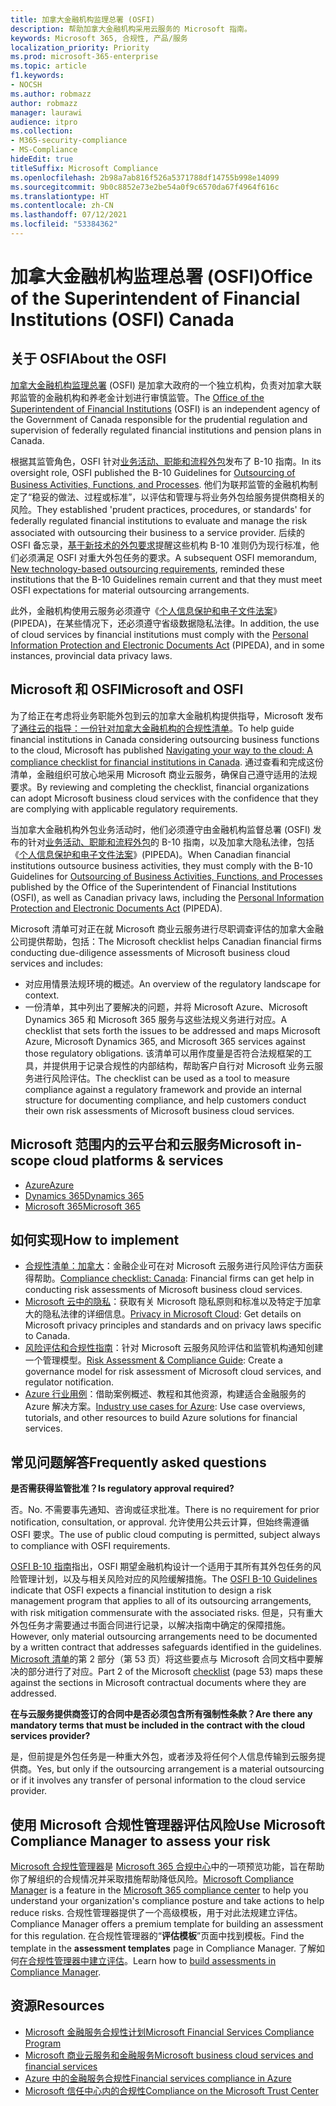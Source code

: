```yaml
---
title: 加拿大金融机构监理总署 (OSFI)
description: 帮助加拿大金融机构采用云服务的 Microsoft 指南。
keywords: Microsoft 365, 合规性, 产品/服务
localization_priority: Priority
ms.prod: microsoft-365-enterprise
ms.topic: article
f1.keywords:
- NOCSH
ms.author: robmazz
author: robmazz
manager: laurawi
audience: itpro
ms.collection:
- M365-security-compliance
- MS-Compliance
hideEdit: true
titleSuffix: Microsoft Compliance
ms.openlocfilehash: 2b98a7ab816f526a5371788df14755b998e14099
ms.sourcegitcommit: 9b0c8852e73e2be54a0f9c6570da67f4964f616c
ms.translationtype: HT
ms.contentlocale: zh-CN
ms.lasthandoff: 07/12/2021
ms.locfileid: "53384362"
---
```

# <a name="office-of-the-superintendent-of-financial-institutions-osfi-canada"></a><span data-ttu-id="597a5-104">加拿大金融机构监理总署 (OSFI)</span><span class="sxs-lookup"><span data-stu-id="597a5-104">Office of the Superintendent of Financial Institutions (OSFI) Canada</span></span>

## <a name="about-the-osfi"></a><span data-ttu-id="597a5-105">关于 OSFI</span><span class="sxs-lookup"><span data-stu-id="597a5-105">About the OSFI</span></span>

<span data-ttu-id="597a5-106">[加拿大金融机构监理总署](https://www.osfi-bsif.gc.ca/Eng/Pages/default.aspx) (OSFI) 是加拿大政府的一个独立机构，负责对加拿大联邦监管的金融机构和养老金计划进行审慎监管。</span><span class="sxs-lookup"><span data-stu-id="597a5-106">The [Office of the Superintendent of Financial Institutions](https://www.osfi-bsif.gc.ca/Eng/Pages/default.aspx) (OSFI) is an independent agency of the Government of Canada responsible for the prudential regulation and supervision of federally regulated financial institutions and pension plans in Canada.</span></span>

<span data-ttu-id="597a5-107">根据其监管角色，OSFI 针对[业务活动、职能和流程外包](https://www.osfi-bsif.gc.ca/Eng/fi-if/rg-ro/gdn-ort/gl-ld/Pages/b10.aspx)发布了 B-10 指南。</span><span class="sxs-lookup"><span data-stu-id="597a5-107">In its oversight role, OSFI published the B-10 Guidelines for [Outsourcing of Business Activities, Functions, and Processes](https://www.osfi-bsif.gc.ca/Eng/fi-if/rg-ro/gdn-ort/gl-ld/Pages/b10.aspx).</span></span> <span data-ttu-id="597a5-108">他们为联邦监管的金融机构制定了“稳妥的做法、过程或标准”，以评估和管理与将业务外包给服务提供商相关的风险。</span><span class="sxs-lookup"><span data-stu-id="597a5-108">They established 'prudent practices, procedures, or standards' for federally regulated financial institutions to evaluate and manage the risk associated with outsourcing their business to a service provider.</span></span> <span data-ttu-id="597a5-109">后续的 OSFI 备忘录，[基于新技术的外包要求](https://www.osfi-bsif.gc.ca/Eng/fi-if/rg-ro/gdn-ort/gl-ld/Pages/cldcmp.aspx)提醒这些机构 B-10 准则仍为现行标准，他们必须满足 OSFI 对重大外包任务的要求。</span><span class="sxs-lookup"><span data-stu-id="597a5-109">A subsequent OSFI memorandum, [New technology-based outsourcing requirements](https://www.osfi-bsif.gc.ca/Eng/fi-if/rg-ro/gdn-ort/gl-ld/Pages/cldcmp.aspx), reminded these institutions that the B-10 Guidelines remain current and that they must meet OSFI expectations for material outsourcing arrangements.</span></span>

<span data-ttu-id="597a5-110">此外，金融机构使用云服务必须遵守《[个人信息保护和电子文件法案](https://www.priv.gc.ca/en/privacy-topics/privacy-laws-in-canada/the-personal-information-protection-and-electronic-documents-act-pipeda/)》(PIPEDA)，在某些情况下，还必须遵守省级数据隐私法律。</span><span class="sxs-lookup"><span data-stu-id="597a5-110">In addition, the use of cloud services by financial institutions must comply with the [Personal Information Protection and Electronic Documents Act](https://www.priv.gc.ca/en/privacy-topics/privacy-laws-in-canada/the-personal-information-protection-and-electronic-documents-act-pipeda/) (PIPEDA), and in some instances, provincial data privacy laws.</span></span>

## <a name="microsoft-and-osfi"></a><span data-ttu-id="597a5-111">Microsoft 和 OSFI</span><span class="sxs-lookup"><span data-stu-id="597a5-111">Microsoft and OSFI</span></span>

<span data-ttu-id="597a5-112">为了给正在考虑将业务职能外包到云的加拿大金融机构提供指导，Microsoft 发布了[通往云的指导：一份针对加拿大金融机构的合规性清单](https://aka.ms/Azure-Canada-Compliance)。</span><span class="sxs-lookup"><span data-stu-id="597a5-112">To help guide financial institutions in Canada considering outsourcing business functions to the cloud, Microsoft has published [Navigating your way to the cloud: A compliance checklist for financial institutions in Canada](https://aka.ms/Azure-Canada-Compliance).</span></span> <span data-ttu-id="597a5-113">通过查看和完成这份清单，金融组织可放心地采用 Microsoft 商业云服务，确保自己遵守适用的法规要求。</span><span class="sxs-lookup"><span data-stu-id="597a5-113">By reviewing and completing the checklist, financial organizations can adopt Microsoft business cloud services with the confidence that they are complying with applicable regulatory requirements.</span></span>

<span data-ttu-id="597a5-114">当加拿大金融机构外包业务活动时，他们必须遵守由金融机构监督总署 (OSFI) 发布的针对[业务活动、职能和流程外包](https://www.osfi-bsif.gc.ca/Eng/fi-if/rg-ro/gdn-ort/gl-ld/Pages/b10.aspx)的 B-10 指南，以及加拿大隐私法律，包括《[个人信息保护和电子文件法案](https://www.priv.gc.ca/en/privacy-topics/privacy-laws-in-canada/the-personal-information-protection-and-electronic-documents-act-pipeda/)》(PIPEDA)。</span><span class="sxs-lookup"><span data-stu-id="597a5-114">When Canadian financial institutions outsource business activities, they must comply with the B-10 Guidelines for [Outsourcing of Business Activities, Functions, and Processes](https://www.osfi-bsif.gc.ca/Eng/fi-if/rg-ro/gdn-ort/gl-ld/Pages/b10.aspx) published by the Office of the Superintendent of Financial Institutions (OSFI), as well as Canadian privacy laws, including the [Personal Information Protection and Electronic Documents Act](https://www.priv.gc.ca/en/privacy-topics/privacy-laws-in-canada/the-personal-information-protection-and-electronic-documents-act-pipeda/) (PIPEDA).</span></span>

<span data-ttu-id="597a5-115">Microsoft 清单可对正在就 Microsoft 商业云服务进行尽职调查评估的加拿大金融公司提供帮助，包括：</span><span class="sxs-lookup"><span data-stu-id="597a5-115">The Microsoft checklist helps Canadian financial firms conducting due-diligence assessments of Microsoft business cloud services and includes:</span></span>

- <span data-ttu-id="597a5-116">对应用情景法规环境的概述。</span><span class="sxs-lookup"><span data-stu-id="597a5-116">An overview of the regulatory landscape for context.</span></span>
- <span data-ttu-id="597a5-117">一份清单，其中列出了要解决的问题，并将 Microsoft Azure、Microsoft Dynamics 365 和 Microsoft 365 服务与这些法规义务进行对应。</span><span class="sxs-lookup"><span data-stu-id="597a5-117">A checklist that sets forth the issues to be addressed and maps Microsoft Azure, Microsoft Dynamics 365, and Microsoft 365 services against those regulatory obligations.</span></span> <span data-ttu-id="597a5-118">该清单可以用作度量是否符合法规框架的工具，并提供用于记录合规性的内部结构，帮助客户自行对 Microsoft 业务云服务进行风险评估。</span><span class="sxs-lookup"><span data-stu-id="597a5-118">The checklist can be used as a tool to measure compliance against a regulatory framework and provide an internal structure for documenting compliance, and help customers conduct their own risk assessments of Microsoft business cloud services.</span></span>

## <a name="microsoft-in-scope-cloud-platforms--services"></a><span data-ttu-id="597a5-119">Microsoft 范围内的云平台和云服务</span><span class="sxs-lookup"><span data-stu-id="597a5-119">Microsoft in-scope cloud platforms & services</span></span>

- [<span data-ttu-id="597a5-120">Azure</span><span class="sxs-lookup"><span data-stu-id="597a5-120">Azure</span></span>](https://aka.ms/AzureCompliance)
- [<span data-ttu-id="597a5-121">Dynamics 365</span><span class="sxs-lookup"><span data-stu-id="597a5-121">Dynamics 365</span></span>](https://aka.ms/d365-compliance-list)
- [<span data-ttu-id="597a5-122">Microsoft 365</span><span class="sxs-lookup"><span data-stu-id="597a5-122">Microsoft 365</span></span>](https://aka.ms/o365-compliance-framework)

## <a name="how-to-implement"></a><span data-ttu-id="597a5-123">如何实现</span><span class="sxs-lookup"><span data-stu-id="597a5-123">How to implement</span></span>

- <span data-ttu-id="597a5-124">[合规性清单：加拿大](https://aka.ms/Azure-Canada-Compliance)：金融企业可在对 Microsoft 云服务进行风险评估方面获得帮助。</span><span class="sxs-lookup"><span data-stu-id="597a5-124">[Compliance checklist: Canada](https://aka.ms/Azure-Canada-Compliance): Financial firms can get help in conducting risk assessments of Microsoft business cloud services.</span></span>
- <span data-ttu-id="597a5-125">[Microsoft 云中的隐私](https://aka.ms/MCSPrivacy)：获取有关 Microsoft 隐私原则和标准以及特定于加拿大的隐私法律的详细信息。</span><span class="sxs-lookup"><span data-stu-id="597a5-125">[Privacy in Microsoft Cloud](https://aka.ms/MCSPrivacy): Get details on Microsoft privacy principles and standards and on privacy laws specific to Canada.</span></span>
- <span data-ttu-id="597a5-126">[风险评估和合规性指南](https://aka.ms/RiskGovernanceGuide)：针对 Microsoft 云服务风险评估和监管机构通知创建一个管理模型。</span><span class="sxs-lookup"><span data-stu-id="597a5-126">[Risk Assessment & Compliance Guide](https://aka.ms/RiskGovernanceGuide): Create a governance model for risk assessment of Microsoft cloud services, and regulator notification.</span></span>
- <span data-ttu-id="597a5-127">[Azure 行业用例](/azure/industry/financial/)：借助案例概述、教程和其他资源，构建适合金融服务的 Azure 解决方案。</span><span class="sxs-lookup"><span data-stu-id="597a5-127">[Industry use cases for Azure](/azure/industry/financial/): Use case overviews, tutorials, and other resources to build Azure solutions for financial services.</span></span>

## <a name="frequently-asked-questions"></a><span data-ttu-id="597a5-128">常见问题解答</span><span class="sxs-lookup"><span data-stu-id="597a5-128">Frequently asked questions</span></span>

<span data-ttu-id="597a5-129">**是否需获得监管批准？**</span><span class="sxs-lookup"><span data-stu-id="597a5-129">**Is regulatory approval required?**</span></span>

<span data-ttu-id="597a5-130">否。</span><span class="sxs-lookup"><span data-stu-id="597a5-130">No.</span></span> <span data-ttu-id="597a5-131">不需要事先通知、咨询或征求批准。</span><span class="sxs-lookup"><span data-stu-id="597a5-131">There is no requirement for prior notification, consultation, or approval.</span></span> <span data-ttu-id="597a5-132">允许使用公共云计算，但始终需遵循 OSFI 要求。</span><span class="sxs-lookup"><span data-stu-id="597a5-132">The use of public cloud computing is permitted, subject always to compliance with OSFI requirements.</span></span>

<span data-ttu-id="597a5-133">[OSFI B-10 指南](https://www.osfi-bsif.gc.ca/Eng/fi-if/rg-ro/gdn-ort/gl-ld/Pages/b10.aspx)指出，OSFI 期望金融机构设计一个适用于其所有其外包任务的风险管理计划，以及与相关风险对应的风险缓解措施。</span><span class="sxs-lookup"><span data-stu-id="597a5-133">The [OSFI B-10 Guidelines](https://www.osfi-bsif.gc.ca/Eng/fi-if/rg-ro/gdn-ort/gl-ld/Pages/b10.aspx) indicate that OSFI expects a financial institution to design a risk management program that applies to all of its outsourcing arrangements, with risk mitigation commensurate with the associated risks.</span></span> <span data-ttu-id="597a5-134">但是，只有重大外包任务才需要通过书面合同进行记录，以解决指南中确定的保障措施。</span><span class="sxs-lookup"><span data-stu-id="597a5-134">However, only material outsourcing arrangements need to be documented by a written contract that addresses safeguards identified in the guidelines.</span></span> <span data-ttu-id="597a5-135">[Microsoft 清单](https://aka.ms/Azure-Canada-Compliance)的第 2 部分（第 53 页）将这些要点与 Microsoft 合同文档中要解决的部分进行了对应。</span><span class="sxs-lookup"><span data-stu-id="597a5-135">Part 2 of the Microsoft [checklist](https://aka.ms/Azure-Canada-Compliance) (page 53) maps these against the sections in Microsoft contractual documents where they are addressed.</span></span>

<span data-ttu-id="597a5-136">**在与云服务提供商签订的合同中是否必须包含所有强制性条款？**</span><span class="sxs-lookup"><span data-stu-id="597a5-136">**Are there any mandatory terms that must be included in the contract with the cloud services provider?**</span></span>

<span data-ttu-id="597a5-137">是，但前提是外包任务是一种重大外包，或者涉及将任何个人信息传输到云服务提供商。</span><span class="sxs-lookup"><span data-stu-id="597a5-137">Yes, but only if the outsourcing arrangement is a material outsourcing or if it involves any transfer of personal information to the cloud service provider.</span></span>

## <a name="use-microsoft-compliance-manager-to-assess-your-risk"></a><span data-ttu-id="597a5-138">使用 Microsoft 合规性管理器评估风险</span><span class="sxs-lookup"><span data-stu-id="597a5-138">Use Microsoft Compliance Manager to assess your risk</span></span>

<span data-ttu-id="597a5-139">[Microsoft 合规性管理器](/microsoft-365/compliance/compliance-manager)是 [Microsoft 365 合规中心](/microsoft-365/compliance/microsoft-365-compliance-center)中的一项预览功能，旨在帮助你了解组织的合规情况并采取措施帮助降低风险。</span><span class="sxs-lookup"><span data-stu-id="597a5-139">[Microsoft Compliance Manager](/microsoft-365/compliance/compliance-manager) is a feature in the [Microsoft 365 compliance center](/microsoft-365/compliance/microsoft-365-compliance-center) to help you understand your organization's compliance posture and take actions to help reduce risks.</span></span> <span data-ttu-id="597a5-140">合规性管理器提供了一个高级模板，用于对此法规建立评估。</span><span class="sxs-lookup"><span data-stu-id="597a5-140">Compliance Manager offers a premium template for building an assessment for this regulation.</span></span> <span data-ttu-id="597a5-141">在合规性管理器的“**评估模板**”页面中找到模板。</span><span class="sxs-lookup"><span data-stu-id="597a5-141">Find the template in the **assessment templates** page in Compliance Manager.</span></span> <span data-ttu-id="597a5-142">了解如何[在合规性管理器中建立评估](/microsoft-365/compliance/compliance-manager-assessments)。</span><span class="sxs-lookup"><span data-stu-id="597a5-142">Learn how to [build assessments in Compliance Manager](/microsoft-365/compliance/compliance-manager-assessments).</span></span>

## <a name="resources"></a><span data-ttu-id="597a5-143">资源</span><span class="sxs-lookup"><span data-stu-id="597a5-143">Resources</span></span>

- [<span data-ttu-id="597a5-144">Microsoft 金融服务合规性计划</span><span class="sxs-lookup"><span data-stu-id="597a5-144">Microsoft Financial Services Compliance Program</span></span>](https://aka.ms/FSCP-Print)
- [<span data-ttu-id="597a5-145">Microsoft 商业云服务和金融服务</span><span class="sxs-lookup"><span data-stu-id="597a5-145">Microsoft business cloud services and financial services</span></span>](https://www.microsoft.com/trustcenter/cloudservices/financialservices)
- [<span data-ttu-id="597a5-146">Azure 中的金融服务合规性</span><span class="sxs-lookup"><span data-stu-id="597a5-146">Financial services compliance in Azure</span></span>](https://azure.microsoft.com/resources/videos/azurecon-2015-financial-services-compliance-in-azure/)
- [<span data-ttu-id="597a5-147">Microsoft 信任中心内的合规性</span><span class="sxs-lookup"><span data-stu-id="597a5-147">Compliance on the Microsoft Trust Center</span></span>](https://www.microsoft.com/trust-center/compliance/compliance-overview)
